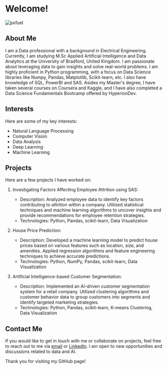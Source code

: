 # Welcome!
![pxfuel](https://github.com/SegunAdenaike/SegunAdenaike/assets/96291623/a38a7b47-19bf-4ac3-bb0c-6256d01671f2)


## About Me

I am a Data professional with a background in Electrical Engineering. Currently, I am studying M.Sc Applied Artificial Intelligence and Data Analytics at the University of Bradford, United Kingdom. I am passionate about leveraging data to gain insights and solve real-world problems. I am highly proficient in Python programming, with a focus on Data Science libraries like Numpy, Pandas, Matplotlib, Scikit-learn, etc. I also have knowledge of SQL, PowerBI and SAS. Asides my Master's degree, I have taken several courses on Coursera and Kaggle, and I have also completed a Data Science Fundamentals Bootcamp offered by HyperionDev.

## Interests

Here are some of my key interests:

- Natural Language Processing
- Computer Vision
- Data Analysis
- Deep Learning
- Machine Learning

## Projects

Here are a few projects I have worked on:

1. Investigating Factors Affecting Employee Attrition using SAS:
   - Description: Analyzed employee data to identify key factors contributing to attrition within a company. Utilized statistical techniques and machine learning algorithms to uncover insights and provide recommendations for employee retention strategies.
   - Technologies: Python, Pandas, scikit-learn, Data Visualization

2. House Price Prediction:
   - Description: Developed a machine learning model to predict house prices based on various features such as location, size, and amenities. Applied regression algorithms and feature engineering techniques to achieve accurate predictions.
   - Technologies: Python, NumPy, Pandas, scikit-learn, Data Visualization

3. Artificial Intelligence-based Customer Segmentation:
   - Description: Implemented an AI-driven customer segmentation system for a retail company. Utilized clustering algorithms and customer behavior data to group customers into segments and identify targeted marketing strategies.
   - Technologies: Python, Pandas, scikit-learn, K-means Clustering, Data Visualization

## Contact Me

If you would like to get in touch with me or collaborate on projects, feel free to reach out to me via [email](mailto:adenaikeolusegun@yahoo.com) or [LinkedIn](https://www.linkedin.com/in/olusegun-adenaike/). I am open to new opportunities and discussions related to data and AI.

Thank you for visiting my GitHub page!

